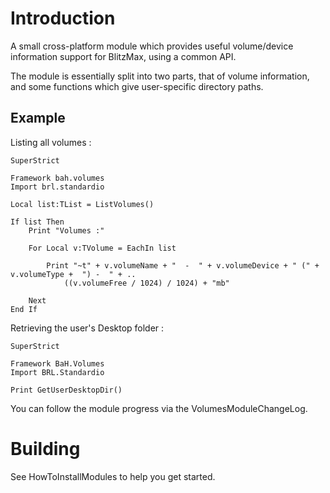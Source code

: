 # Introduction #

A small cross-platform module which provides useful volume/device information support for BlitzMax, using a common API.

The module is essentially split into two parts, that of volume information, and some functions which give user-specific directory paths.


## Example ##

Listing all volumes :
```
SuperStrict

Framework bah.volumes
Import brl.standardio

Local list:TList = ListVolumes()

If list Then
	Print "Volumes :"

	For Local v:TVolume = EachIn list
	
		Print "~t" + v.volumeName + "  -  " + v.volumeDevice + " (" +  v.volumeType +  ") -  " + ..
			((v.volumeFree / 1024) / 1024) + "mb"
	
	Next
End If
```

Retrieving the  user's Desktop folder :
```
SuperStrict

Framework BaH.Volumes
Import BRL.Standardio

Print GetUserDesktopDir()
```


You can follow the module progress via the VolumesModuleChangeLog.

# Building #

See HowToInstallModules to help you get started.